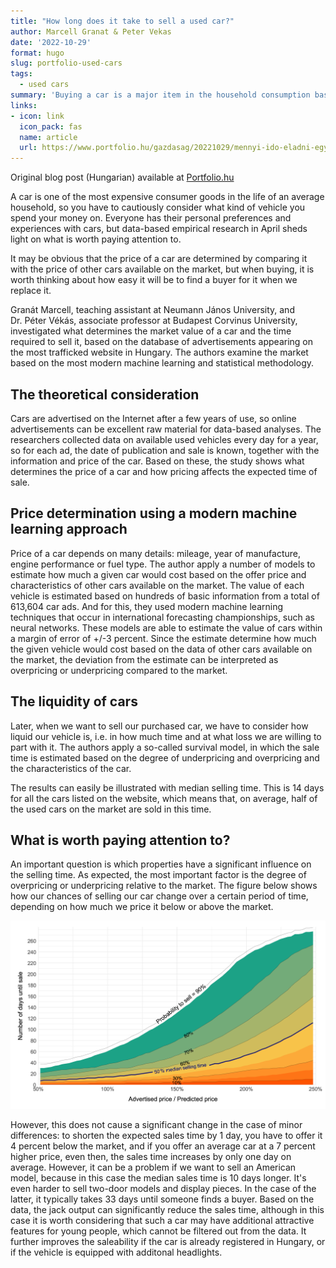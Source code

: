 ```yaml
---
title: "How long does it take to sell a used car?"
author: Marcell Granat & Peter Vekas
date: '2022-10-29'
format: hugo
slug: portfolio-used-cars
tags:
  - used cars
summary: 'Buying a car is a major item in the household consumption basket, so participants in this market make their decisions based on carefully considered arguments. We build a survival model based on a large dataset of used car ads, revealing what makes a used car liquid (easy to sell).'
links:
- icon: link
  icon_pack: fas
  name: article
  url: https://www.portfolio.hu/gazdasag/20221029/mennyi-ido-eladni-egy-hasznalt-autot-575549
---
```




Original blog post (Hungarian) available at [Portfolio.hu](https://www.portfolio.hu/gazdasag/20221029/mennyi-ido-eladni-egy-hasznalt-autot-575549)

A car is one of the most expensive consumer goods in the life of an average household, so you have to cautiously consider what kind of vehicle you spend your money on. Everyone has their personal preferences and experiences with cars, but data-based empirical research in April sheds light on what is worth paying attention to.

It may be obvious that the price of a car are determined by comparing it with the price of other cars available on the market, but when buying, it is worth thinking about how easy it will be to find a buyer for it when we replace it.

Granát Marcell, teaching assistant at Neumann János University, and Dr. Péter Vékás, associate professor at Budapest Corvinus University, investigated what determines the market value of a car and the time required to sell it, based on the database of advertisements appearing on the most trafficked website in Hungary. The authors examine the market based on the most modern machine learning and statistical methodology.

## The theoretical consideration

Cars are advertised on the Internet after a few years of use, so online advertisements can be excellent raw material for data-based analyses. The researchers collected data on available used vehicles every day for a year, so for each ad, the date of publication and sale is known, together with the information and price of the car. Based on these, the study shows what determines the price of a car and how pricing affects the expected time of sale.

## Price determination using a modern machine learning approach

Price of a car depends on many details: mileage, year of manufacture, engine performance or fuel type. The author apply a number of models to estimate how much a given car would cost based on the offer price and characteristics of other cars available on the market. The value of each vehicle is estimated based on hundreds of basic information from a total of 613,604 car ads. And for this, they used modern machine learning techniques that occur in international forecasting championships, such as neural networks. These models are able to estimate the value of cars within a margin of error of +/-3 percent. Since the estimate determine how much the given vehicle would cost based on the data of other cars available on the market, the deviation from the estimate can be interpreted as overpricing or underpricing compared to the market.

## The liquidity of cars

Later, when we want to sell our purchased car, we have to consider how liquid our vehicle is, i.e. in how much time and at what loss we are willing to part with it. The authors apply a so-called survival model, in which the sale time is estimated based on the degree of underpricing and overpricing and the characteristics of the car.

The results can easily be illustrated with median selling time. This is 14 days for all the cars listed on the website, which means that, on average, half of the used cars on the market are sold in this time.

## What is worth paying attention to?

An important question is which properties have a significant influence on the selling time. As expected, the most important factor is the degree of overpricing or underpricing relative to the market. The figure below shows how our chances of selling our car change over a certain period of time, depending on how much we price it below or above the market.

<img src="index_files/figure-html/portfolio.png" width="1771" />

However, this does not cause a significant change in the case of minor differences: to shorten the expected sales time by 1 day, you have to offer it 4 percent below the market, and if you offer an average car at a 7 percent higher price, even then, the sales time increases by only one day on average. However, it can be a problem if we want to sell an American model, because in this case the median sales time is 10 days longer. It's even harder to sell two-door models and display pieces. In the case of the latter, it typically takes 33 days until someone finds a buyer. Based on the data, the jack output can significantly reduce the sales time, although in this case it is worth considering that such a car may have additional attractive features for young people, which cannot be filtered out from the data. It further improves the saleability if the car is already registered in Hungary, or if the vehicle is equipped with additonal headlights.
